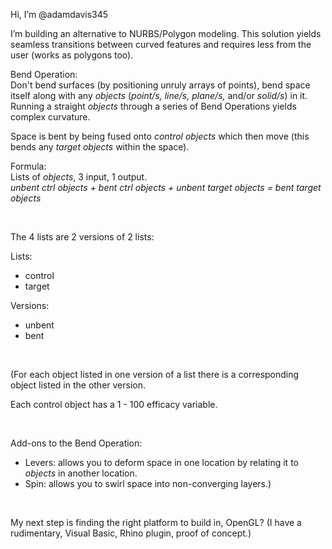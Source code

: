 Hi, I’m @adamdavis345

I’m building an alternative to NURBS/Polygon modeling. This solution yields seamless transitions between curved features and requires less from the user (works as polygons too).

Bend Operation:<br/>
Don't bend surfaces (by positioning unruly arrays of points), bend space itself along with any _objects_ (_point/s, line/s, plane/s,_ and/or _solid/s_) in it. Running a straight _objects_ through a series of Bend Operations yields complex curvature. 

Space is bent by being fused onto _control objects_ which then move (this bends any _target objects_ within the space).

Formula:<br/>
Lists of _objects_, 3 input, 1 output.<br/>
_unbent ctrl objects + bent ctrl objects + unbent target objects = bent target objects_

<br/>

The 4 lists are 2 versions of 2 lists:

Lists:
- control
- target

Versions:
- unbent
- bent 

<br/>

(For each object listed in one version of a  list there is a corresponding object listed in the other version.

Each control object has a 1 - 100 efficacy variable.

<br/>

Add-ons to the Bend Operation:
- Levers: allows you to deform space in one location by relating it to _objects_ in another location.
- Spin: allows you to swirl space into non-converging layers.)

<br/>

My next step is finding the right platform to build in, OpenGL? (I have a rudimentary, Visual Basic, Rhino plugin, proof of concept.)

<!---
I’m looking to collaborate and help humanity particularly expand the educational and creative potential of computers.
I’m currently learning Blender and wonder if this could be built as an Add-on.
How to reach me ...
--->
